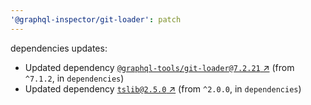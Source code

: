 ```yaml
---
'@graphql-inspector/git-loader': patch
---
```

dependencies updates:
  - Updated dependency [`@graphql-tools/git-loader@7.2.21`
    ↗︎](https://www.npmjs.com/package/@graphql-tools/git-loader/v/7.2.21) (from `^7.1.2`, in
    `dependencies`)
  - Updated dependency [`tslib@2.5.0` ↗︎](https://www.npmjs.com/package/tslib/v/2.5.0) (from
    `^2.0.0`, in `dependencies`)
